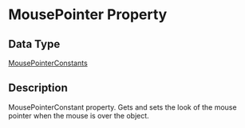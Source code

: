 # MousePointer Property #
## Data Type ##
[MousePointerConstants](constants_enumerations.md#MousePointerConstants)
## Description ##
MousePointerConstant property. Gets and sets the look of the mouse pointer when the mouse is over the object.